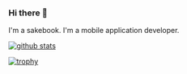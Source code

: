 ### Hi there 👋
I'm a sakebook. I'm a mobile application developer.

[![github stats](https://github-readme-stats.vercel.app/api?username=sakebook&show_icons=true&count_private=true&theme=dracula)](https://github.com/anuraghazra/github-readme-stats)

[![trophy](https://github-profile-trophy.vercel.app/?username=sakebook)](https://github.com/ryo-ma/github-profile-trophy)

<!--
**sakebook/sakebook** is a ✨ _special_ ✨ repository because its `README.md` (this file) appears on your GitHub profile.

Here are some ideas to get you started:

- 🔭 I’m currently working on ...
- 🌱 I’m currently learning ...
- 👯 I’m looking to collaborate on ...
- 🤔 I’m looking for help with ...
- 💬 Ask me about ...
- 📫 How to reach me: ...
- 😄 Pronouns: ...
- ⚡ Fun fact: ...
-->
